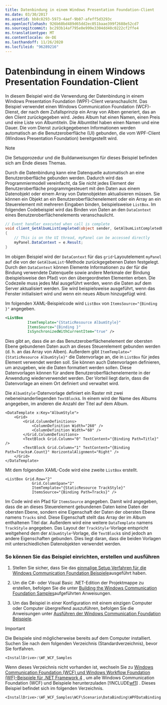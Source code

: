```yaml
---
title: Datenbindung in einem Windows Presentation Foundation-Client
ms.date: 03/30/2017
ms.assetid: bb8c8293-5973-4aef-9b07-afeff5d3293c
ms.openlocfilehash: 926b60bd489d65dd2ec051baae399f2688e52cd7
ms.sourcegitcommit: bc293b14af795e0e999e3304dd40c0222cf2ffe4
ms.translationtype: MT
ms.contentlocale: de-DE
ms.lasthandoff: 11/26/2020
ms.locfileid: "96289216"
---
```

# <a name="data-binding-in-a-windows-presentation-foundation-client"></a>Datenbindung in einem Windows Presentation Foundation-Client

In diesem Beispiel wird die Verwendung der Datenbindung in einem Windows Presentation Foundation (WPF)-Client veranschaulicht. Das Beispiel verwendet einen Windows Communication Foundation (WCF)-Dienst, der nach dem Zufallsprinzip ein Array von Alben generiert, das an den Client zurückgegeben wird. Jedes Album hat einen Namen, einen Preis und eine Liste von Albumtiteln. Die Albumtitel haben einen Namen und eine Dauer. Die vom Dienst zurückgegebenen Informationen werden automatisch an die Benutzeroberfläche (UI) gebunden, die vom WPF-Client (Windows Presentation Foundation) bereitgestellt wird.  
  
> [!NOTE]
> Die Setupprozedur und die Buildanweisungen für dieses Beispiel befinden sich am Ende dieses Themas.  
  
 Durch die Datenbindung kann eine Datenquelle automatisch an eine Benutzeroberfläche gebunden werden. Dadurch wird das Programmiermodell vereinfacht, da Sie nicht jedes Element der Benutzeroberfläche programmgesteuert mit den Daten aus einem Datenobjekt oder einem Array von Datenobjekten aktualisieren müssen. Sie können ein Objekt an ein Benutzeroberflächenelement oder ein Array an ein Steuerelement mit mehreren Eingaben binden, beispielsweise `ListBox`. Im folgenden Codebeispiel wird das Binden von Daten an den `DataContext` eines Benutzeroberflächenelements veranschaulicht.  
  
```csharp  
// Event handler executed when call is complete  
void client_GetAlbumListCompleted(object sender, GetAlbumListCompletedEventArgs e)  
{  
    // This is on the UI thread, myPanel can be accessed directly  
    myPanel.DataContext = e.Result;
}  
```  
  
 Im obigen Beispiel wird der `DataContext` für das `grid`-Layoutelement `myPanel` auf die von der `GetAlbumList`-Methode zurückgegebenen Daten festgelegt. Durch den `DataContext` können Elemente Informationen zu der für die Bindung verwendete Datenquelle sowie andere Merkmale der Bindung (beispielsweise den Pfad) von den übergeordneten Elementen erben. Die Codezeile muss jedes Mal ausgeführt werden, wenn die Daten auf dem Server aktualisiert werden. Sie wird beispielsweise ausgeführt, wenn das Fenster initialisiert wird und wenn ein neues Album hinzugefügt wird.  
  
 Im folgenden XAML-Beispielcode wird `ListBox` von `ItemsSource="{Binding }"` angegeben.  
  
```xml  
<ListBox
          ItemTemplate="{StaticResource AlbumStyle}"  
          ItemsSource="{Binding }"
          IsSynchronizedWithCurrentItem="true" />  
```  
  
 Dies gibt an, dass die an das Benutzeroberflächenelement der obersten Ebene gebundenen Daten auch an dieses Steuerelement gebunden werden (d.&#160;h. an das Array von Alben). Außerdem gibt `ItemTemplate="{StaticResource AlbumStyle}"` die Datenvorlage an, die in `ListBox` für jedes Element verwendet werden soll. Sie können auch Datenvorlagen definieren, um anzugeben, wie die Daten formatiert werden sollen. Diese Datenvorlagen können für andere Benutzeroberflächenelemente in der Anwendung wiederverwendet werden. Der Vorteil liegt darin, dass die Datenvorlage an einem Ort definiert und verwaltet wird.  
  
 Die `AlbumStyle`-Datenvorlage definiert ein Raster mit zwei nebeneinanderliegenden `TextBlock`s. In einem wird der Name des Albums angegeben, im anderen die Anzahl der Titel auf dem Album.  
  
```xaml  
<DataTemplate x:Key="AlbumStyle">  
    <Grid>  
        <Grid.ColumnDefinitions>  
            <ColumnDefinition Width="260" />  
            <ColumnDefinition Width="60" />  
        </Grid.ColumnDefinitions>  
        <TextBlock Grid.Column="0" TextContent="{Binding Path=Title}" />  
        <TextBlock Grid.Column="1" TextContent="{Binding Path=Tracks#.Count}" HorizontalAlignment="Right" />  
    </Grid>  
</DataTemplate>  
```  
  
 Mit dem folgenden XAML-Code wird eine zweite `ListBox` erstellt.  
  
```xaml  
<ListBox Grid.Row="2"
            Grid.ColumnSpan="2"
            ItemTemplate="{StaticResource TrackStyle}"  
            ItemsSource="{Binding Path=Tracks}" />  
```  
  
 Im Code wird ein Pfad für `ItemsSource` angegeben. Damit wird angegeben, dass die an dieses Steuerelement gebundenen Daten keine Daten der obersten Ebene, sondern eine Eigenschaft der Daten der obersten Ebene namens `Tracks` sind. Diese Eigenschaft stellt das Array der im Album enthaltenen Titel dar. Außerdem wird eine weitere `DataTemplate` namens `TrackStyle` angegeben. Das Layout der `TrackStyle`-Vorlage entspricht weitgehend dem der `AlbumStyle`-Vorlage, die `TextBlock`s sind jedoch an andere Eigenschaften gebunden. Dies liegt daran, dass die beiden Vorlagen mit unterschiedlichen Datenobjekten verwendet werden.  
  
### <a name="to-set-up-build-and-run-the-sample"></a>So können Sie das Beispiel einrichten, erstellen und ausführen  
  
1. Stellen Sie sicher, dass Sie das [einmalige Setup Verfahren für die Windows Communication Foundation Beispiele](one-time-setup-procedure-for-the-wcf-samples.md)ausgeführt haben.  
  
2. Um die C#- oder Visual Basic .NET-Edition der Projektmappe zu erstellen, befolgen Sie die unter [Building the Windows Communication Foundation Samples](building-the-samples.md)aufgeführten Anweisungen.  
  
3. Um das Beispiel in einer Konfiguration mit einem einzigen Computer oder Computer übergreifend auszuführen, befolgen Sie die Anweisungen unter [Ausführen der Windows Communication Foundation Beispiele](running-the-samples.md).  
  
> [!IMPORTANT]
> Die Beispiele sind möglicherweise bereits auf dem Computer installiert. Suchen Sie nach dem folgenden Verzeichnis (Standardverzeichnis), bevor Sie fortfahren.  
>
> `<InstallDrive>:\WF_WCF_Samples`  
>
> Wenn dieses Verzeichnis nicht vorhanden ist, wechseln Sie zu [Windows Communication Foundation (WCF) und Windows Workflow Foundation (WF)-Beispiele für .NET Framework 4](https://www.microsoft.com/download/details.aspx?id=21459) , um alle Windows Communication Foundation (WCF) und Beispiele herunterzuladen [!INCLUDE[wf1](../../../../includes/wf1-md.md)] . Dieses Beispiel befindet sich im folgenden Verzeichnis.  
>
> `<InstallDrive>:\WF_WCF_Samples\WCF\Scenario\DataBinding\WPFDataBinding`  

